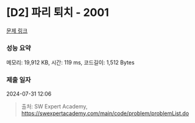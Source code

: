 # [D2] 파리 퇴치 - 2001 

[문제 링크](https://swexpertacademy.com/main/code/problem/problemDetail.do?contestProbId=AV5PzOCKAigDFAUq) 

### 성능 요약

메모리: 19,912 KB, 시간: 119 ms, 코드길이: 1,512 Bytes

### 제출 일자

2024-07-31 12:06



> 출처: SW Expert Academy, https://swexpertacademy.com/main/code/problem/problemList.do